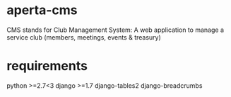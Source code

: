 aperta-cms
==========

CMS stands for Club Management System: 
A web application to manage a service club (members, meetings, events & treasury)

requirements
============
python >=2.7<3
django >=1.7
django-tables2
django-breadcrumbs

